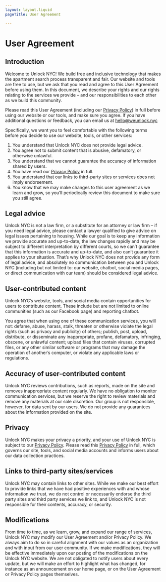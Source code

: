 ```yaml
---
layout: layout.liquid
pageTitle: User Agreement

---
```

# User Agreement

## Introduction

Welcome to Unlock NYC! We build free and inclusive technology that makes the apartment search process transparent and fair. Our website and tools are free to use, but we ask that you read and agree to this User Agreement before using them. In this document, we describe your rights and our rights relating to the services we provide – and our responsibilities to each other as we build this community.

Please read this User Agreement (including our [Privacy Policy](/privacy)) in full before using our website or our tools, and make sure you agree. If you have additional questions or feedback, you can email us at [hello@weunlock.nyc](mailto:hello@weunlock.nyc)

Specifically, we want you to feel comfortable with the following terms before you decide to use our website, tools, or other services:

1. You understand that Unlock NYC does not provide legal advice.
2. You agree not to submit content that is abusive, defamatory, or otherwise unlawful.
3. You understand that we cannot guarantee the accuracy of information shared by users.
4. You have read our [Privacy Policy](/privacy) in full.
5. You understand that our links to third-party sites or services does not imply endorsement.
6. You know that we may make changes to this user agreement as we learn and grow, so you’ll periodically review this document to make sure you still agree.

## Legal advice

Unlock NYC is not a law firm, or a substitute for an attorney or law firm – if you need legal advice, please contact a lawyer qualified to give advice on legal issues pertaining to housing. While our goal is to keep any information we provide accurate and up-to-date, the law changes rapidly and may be subject to different interpretation by different courts, so we can’t guarantee that this information is accurate and up-to-date, and also can’t guarantee it applies to your situation. That’s why Unlock NYC does not provide any form of legal advice, and absolutely no communication between you and Unlock NYC (including but not limited to: our website, chatbot, social media pages, or direct communication with our team) should be considered legal advice.

## User-contributed content

Unlock NYC’s website, tools, and social media contain opportunities for users to contribute content. These include but are not limited to online communities (such as our Facebook page) and reporting chatbot.

You agree that when using one of these communication services, you will not: defame, abuse, harass, stalk, threaten or otherwise violate the legal rights (such as privacy and publicity) of others; publish, post, upload, distribute, or disseminate any inappropriate, profane, defamatory, infringing, obscene, or unlawful content; upload files that contain viruses, corrupted files, or any other similar software or programs that may damage the operation of another’s computer, or violate any applicable laws or regulations.

## Accuracy of user-contributed content

Unlock NYC reviews contributions, such as reports, made on the site and removes inappropriate content regularly. We have no obligation to monitor communication services, but we reserve the right to review materials and remove any materials at our sole discretion. Our group is not responsible, however, for data sent by our users. We do not provide any guarantees about the information provided on the site.

## Privacy

Unlock NYC makes your privacy a priority, and your use of Unlock NYC is subject to our [Privacy Policy](/privacy). Please read this [Privacy Policy](/privacy) in full, which governs our site, tools, and social media accounts and informs users about our data collection practices.

## Links to third-party sites/services

Unlock NYC may contain links to other sites. While we make our best effort to provide links that we have had positive experiences with and whose information we trust, we do not control or necessarily endorse the third party sites and third party services we link to, and Unlock NYC is not responsible for their contents, accuracy, or security.

## Modifications

From time to time, as we learn, grow, and expand our range of services, Unlock NYC may modify our User Agreement and/or Privacy Policy. We always aim to do so in careful alignment with our values as an organization and with input from our user community. If we make modifications, they will be effective immediately upon our posting of the modifications on the Unlock NYC website. We are not obligated to notify users about every update, but we will make an effort to highlight what has changed, for instance as an announcement on our home page, or on the User Agreement or Privacy Policy pages themselves.
